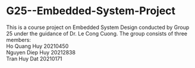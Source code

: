 # G25--Embedded-System-Project
This is a course project on Embedded System Design conducted by Group 25 under the guidance of Dr. Le Cong Cuong. The group consists of three members:<br>
Ho Quang Huy 20210450 <br>
Nguyen Diep Huy 20212838 <br>
Tran Huy Dat 20210171 <br>
